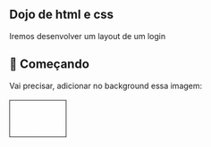 ## Dojo de html e css
Iremos desenvolver um layout de um login

## 🚀 Começando
Vai precisar, adicionar no background essa imagem:<br /><br />
<img src="https://github.com/giovannirwp/dojo-html-css/blob/main/img/background.png" width="100" border="1" />
